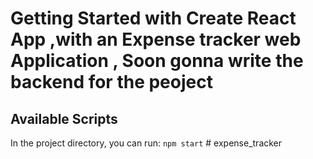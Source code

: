 # Getting Started with Create React App ,with an Expense tracker web Application , Soon gonna write the backend for the peoject

## Available Scripts

In the project directory, you can run:
`npm start`
#   e x p e n s e _ t r a c k e r  
 